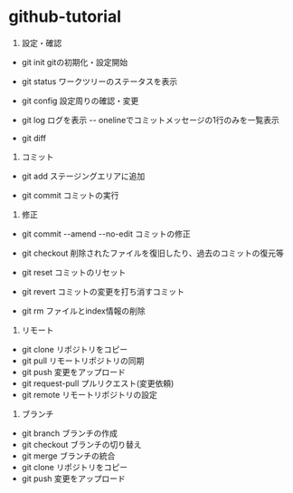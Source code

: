 # github-tutorial  

1. 設定・確認
- git init
    gitの初期化・設定開始

- git status
    ワークツリーのステータスを表示

- git config
    設定周りの確認・変更

- git log
    ログを表示
    -- onelineでコミットメッセージの1行のみを一覧表示

- git diff


1. コミット
- git add
    ステージングエリアに追加

- git commit
    コミットの実行


1. 修正
- git commit --amend --no-edit
    コミットの修正

- git checkout
    削除されたファイルを復旧したり、過去のコミットの復元等

- git reset
    コミットのリセット

- git revert
    コミットの変更を打ち消すコミット

- git rm
    ファイルとindex情報の削除


1. リモート
- git clone
    リポジトリをコピー
- git pull
    リモートリポジトリの同期
- git push
    変更をアップロード
- git request-pull
    プルリクエスト(変更依頼)
- git remote
    リモートリポジトリの設定


1. ブランチ
- git branch
    ブランチの作成
- git checkout
    ブランチの切り替え
- git merge
    ブランチの統合
- git clone
    リポジトリをコピー
- git push
    変更をアップロード

